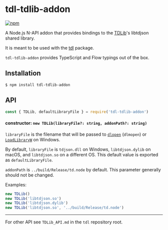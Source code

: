 # tdl-tdlib-addon

[![npm](https://img.shields.io/npm/v/tdl-tdlib-addon.svg)](https://www.npmjs.com/package/tdl-tdlib-addon)

A Node.js N-API addon that provides bindings to the [TDLib][]'s libtdjson shared
library.

It is meant to be used with the [tdl][] package.

`tdl-tdlib-addon` provides TypeScript and Flow typings out of the box.

[TDLib]: https://github.com/tdlib/td
[tdl]: https://github.com/Bannerets/tdl

## Installation

```console
$ npm install tdl-tdlib-addon
```

## API

```javascript
const { TDLib, defaultLibraryFile } = require('tdl-tdlib-addon')
```

#### constructor: `new TDLib(libraryFile?: string, addonPath?: string)`

`libraryFile` is the filename that will be passed to [`dlopen`][dlopen]
(`dlmopen`) or [`LoadLibraryW`][LoadLibraryW] on Windows.

[dlopen]: https://www.man7.org/linux/man-pages/man3/dlopen.3.html
[LoadLibraryW]: https://docs.microsoft.com/en-us/windows/win32/api/libloaderapi/nf-libloaderapi-loadlibraryw

By default, `libraryFile` is `tdjson.dll` on Windows, `libtdjson.dylib` on
macOS, and `libtdjson.so` on a different OS. This default value is exported as
`defaultLibraryFile`.

`addonPath` is `../build/Release/td.node` by default. This parameter generally
should not be changed.

Examples:

```javascript
new TDLib()
new TDLib('libtdjson.so')
new TDLib('libtdjson.dylib')
new TDLib('libtdjson.so', '../build/Release/td.node')
```

---

For other API see `TDLib_API.md` in the `tdl` repository root.
